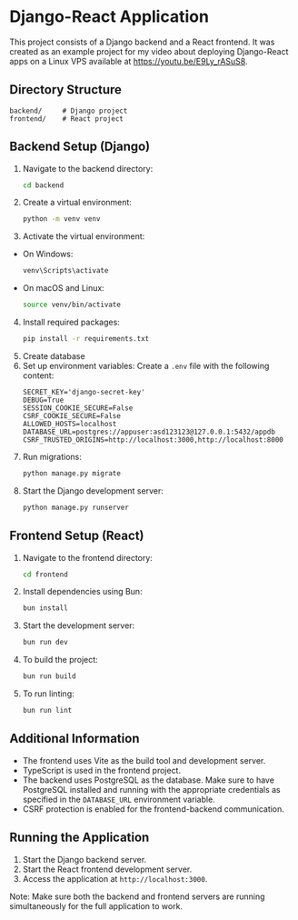 # Django-React Application

This project consists of a Django backend and a React frontend. It was created as an example project for my video about deploying Django-React apps on a Linux VPS available at https://youtu.be/E9Ly_rASuS8.

## Directory Structure

```
backend/     # Django project
frontend/    # React project
```

## Backend Setup (Django)

1. Navigate to the backend directory:
    ```sh
    cd backend
    ```
2. Create a virtual environment:
    ```sh
    python -m venv venv
    ```
3. Activate the virtual environment:
- On Windows:
    ```sh
    venv\Scripts\activate
    ```
- On macOS and Linux:
    ```sh
    source venv/bin/activate
    ```
4. Install required packages:
    ```sh
    pip install -r requirements.txt
    ```
5. Create database
6. Set up environment variables:
Create a `.env` file with the following content:
    ```
    SECRET_KEY='django-secret-key'
    DEBUG=True
    SESSION_COOKIE_SECURE=False
    CSRF_COOKIE_SECURE=False
    ALLOWED_HOSTS=localhost
    DATABASE_URL=postgres://appuser:asd123123@127.0.0.1:5432/appdb
    CSRF_TRUSTED_ORIGINS=http://localhost:3000,http://localhost:8000
    ```
7. Run migrations:
    ```sh
    python manage.py migrate
    ```
8. Start the Django development server:
    ```sh
    python manage.py runserver
    ```

## Frontend Setup (React)

1. Navigate to the frontend directory:
    ```sh
    cd frontend
    ```
2. Install dependencies using Bun:
    ```sh
    bun install
    ```
3. Start the development server:
    ```sh
    bun run dev
    ```
4. To build the project:
    ```sh
    bun run build
    ```
5. To run linting:
    ```sh
    bun run lint
    ```

## Additional Information

- The frontend uses Vite as the build tool and development server.
- TypeScript is used in the frontend project.
- The backend uses PostgreSQL as the database. Make sure to have PostgreSQL installed and running with the appropriate credentials as specified in the `DATABASE_URL` environment variable.
- CSRF protection is enabled for the frontend-backend communication.

## Running the Application

1. Start the Django backend server.
2. Start the React frontend development server.
3. Access the application at `http://localhost:3000`.

Note: Make sure both the backend and frontend servers are running simultaneously for the full application to work.
